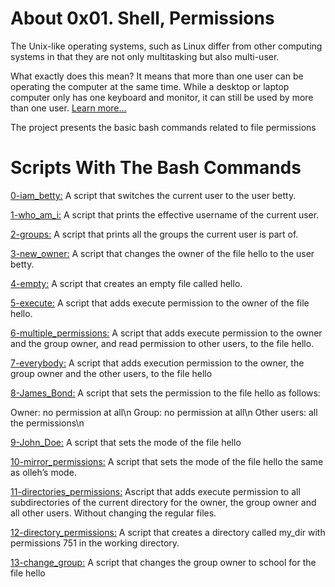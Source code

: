 # About 0x01. Shell, Permissions 

The Unix-like operating systems, such as Linux differ from other computing systems in that they are not only multitasking but also multi-user.

What exactly does this mean? It means that more than one user can be operating the computer at the same time. While a desktop or laptop computer only has one keyboard and monitor, it can still be used by more than one user. [Learn more...](http://linuxcommand.org/lc3_lts0090.php)

The project presents the basic bash commands related to file permissions 

# Scripts With The Bash Commands 

[0-iam_betty:](./0-iam_betty)
A script that switches the current user to the user betty.

[1-who_am_i:](./1-who_am_i)
A script that prints the effective username of the current user.

[2-groups:](./2-groups)
A script that prints all the groups the current user is part of.

[3-new_owner:](./3-new_owner)
A script that changes the owner of the file hello to the user betty.

[4-empty:](./4-empty)
A script that creates an empty file called hello.

[5-execute:](./5-execute)
A script that adds execute permission to the owner of the file hello.

[6-multiple_permissions:](./6-multiple_permissions)
A script that adds execute permission to the owner and the group owner, and read permission to other users, to the file hello.

[7-everybody:](./7-everybody)
A script that adds execution permission to the owner, the group owner and the other users, to the file hello

[8-James_Bond:](./8-James_Bond)
A script that sets the permission to the file hello as follows:

Owner: no permission at all\n
Group: no permission at all\n
Other users: all the permissions\n

[9-John_Doe:](./9-John_Doe)
A script that sets the mode of the file hello

[10-mirror_permissions:](./10-mirror_permissions)
A  script that sets the mode of the file hello the same as olleh’s mode.

[11-directories_permissions:](./11-directories_permissions)
Ascript that adds execute permission to all subdirectories of the current directory for the owner, the group owner and all other users. Without changing the regular files.

[12-directory_permissions:](./12-directory_permissions)
A script that creates a directory called my_dir with permissions 751 in the working directory.

[13-change_group:](./13-change_group)
A script that changes the group owner to school for the file hello
